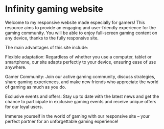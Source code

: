 <h1>Infinity gaming website</h1>

Welcome to my responsive website made especially for gamers! This resource aims to provide an engaging and user-friendly experience for the gaming community. You will be able to enjoy full-screen gaming content on any device, thanks to the fully responsive site.

The main advantages of this site include:

Flexible adaptation: Regardless of whether you use a computer, tablet or smartphone, our site adapts perfectly to your device, ensuring ease of use anywhere.

Gamer Community: Join our active gaming community, discuss strategies, share gaming experiences, and make new friends who appreciate the world of gaming as much as you do.

Exclusive events and offers: Stay up to date with the latest news and get the chance to participate in exclusive gaming events and receive unique offers for our loyal users.

Immerse yourself in the world of gaming with our responsive site – your perfect partner for an unforgettable gaming experience!




